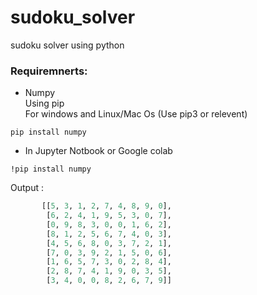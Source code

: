 # sudoku_solver
sudoku solver using python

### Requiremnerts:
- Numpy 
<br>  Using pip <br> For windows and Linux/Mac Os (Use pip3 or relevent)

```
pip install numpy
```
- In Jupyter Notbook or Google colab

```
!pip install numpy
```

Output :
```python
       [[5, 3, 1, 2, 7, 4, 8, 9, 0],
        [6, 2, 4, 1, 9, 5, 3, 0, 7],
        [0, 9, 8, 3, 0, 0, 1, 6, 2],
        [8, 1, 2, 5, 6, 7, 4, 0, 3],
        [4, 5, 6, 8, 0, 3, 7, 2, 1],
        [7, 0, 3, 9, 2, 1, 5, 0, 6],
        [1, 6, 5, 7, 3, 0, 2, 8, 4],
        [2, 8, 7, 4, 1, 9, 0, 3, 5],
        [3, 4, 0, 0, 8, 2, 6, 7, 9]]
```
<br>
